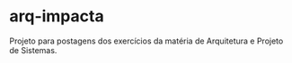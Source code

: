 # arq-impacta
Projeto para postagens dos exercícios da matéria de Arquitetura e Projeto de Sistemas.
